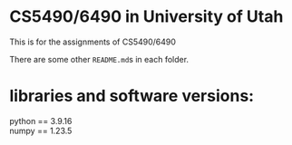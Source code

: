 # CS5490/6490 in University of Utah  
 This is for the assignments of CS5490/6490   
  
There are some other `README.md`s in each folder.  
  
# libraries and software versions:  
python == 3.9.16  
numpy == 1.23.5  

